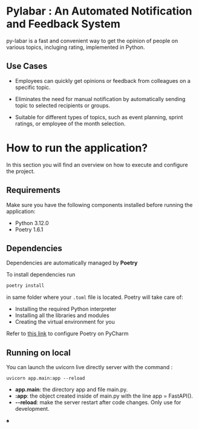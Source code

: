 # Pylabar : An Automated Notification and Feedback System
py-labar is a fast and convenient way to get the opinion of people on various topics, incluging rating, implemented in Python.
 
## Use Cases
- Employees can quickly get opinions or feedback from colleagues on a specific topic.

- Eliminates the need for manual notification by automatically sending topic to selected recipients or groups.

- Suitable for different types of topics, such as event planning, sprint ratings, or employee of the month selection.

# How to run the application? 
In this section you will find an overview on how to execute and configure the project.

## Requirements

Make sure you have the following components installed before running the application:
- Python 3.12.0
- Poetry 1.6.1

## Dependencies
Dependencies are automatically managed by **Poetry**

To install dependencies run
```bash
poetry install
```

in same folder where your `.toml` file is located. 
Poetry will take care of:
- Installing the required Python interpreter 
- Installing all the libraries and modules 
- Creating the virtual environment for you

Refer to [this link](https://www.jetbrains.com/help/pycharm/poetry.html) to configure Poetry on PyCharm

## Running on local

You can launch the uvicorn live directly server with the command :

```shell
uvicorn app.main:app --reload
```

- **app.main**: the directory app and file main.py.
- **:app**: the object created inside of main.py with the line app = FastAPI().
- **--reload**: make the server restart after code changes. Only use for development.


♠ 